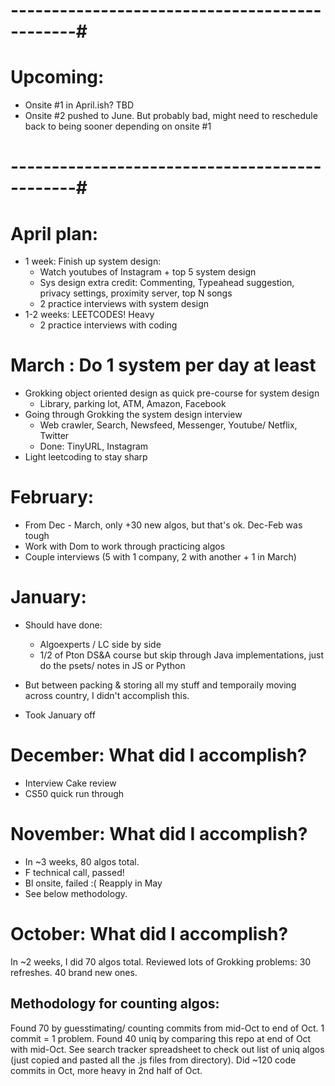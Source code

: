 

# ----------------------------------------------#

# Upcoming: 
* Onsite #1 in April.ish? TBD
* Onsite #2 pushed to June. But probably bad, might need to 
reschedule back to being sooner depending on onsite #1

# ----------------------------------------------#

# April plan:
- 1 week: Finish up system design:
    - Watch youtubes of Instagram + top 5 system design 
    - Sys design extra credit: Commenting, Typeahead suggestion, privacy settings, proximity server, top N songs
    - 2 practice interviews with system design 
- 1-2 weeks: LEETCODES! Heavy 
    - 2 practice interviews with coding 


# March : Do 1 system per day at least 
- Grokking object oriented design as quick pre-course for system design 
    - Library, parking lot, ATM, Amazon, Facebook 
- Going through Grokking the system design interview 
    - Web crawler, Search, Newsfeed, Messenger, Youtube/ Netflix, Twitter
    - Done: TinyURL, Instagram 
- Light leetcoding to stay sharp 


# February:
- From Dec - March, only +30 new algos, but that's ok. Dec-Feb was tough 
- Work with Dom to work through practicing algos 
- Couple interviews (5 with 1 company, 2 with another + 1 in March)


# January:
- Should have done:
    * Algoexperts / LC side by side
    * 1/2 of Pton DS&A course but skip through Java implementations, just do the psets/ notes in JS or Python 

- But between packing & storing all my stuff and temporaily moving across country, I didn't accomplish this. 
- Took January off 


# December: What did I accomplish?
- Interview Cake review 
- CS50 quick run through


# November: What did I accomplish?
- In ~3 weeks, 80 algos total. 
- F technical call, passed! 
- Bl onsite, failed :( Reapply in May 
- See below methodology.


# October: What did I accomplish?
In ~2 weeks, I did 70 algos total. Reviewed lots of Grokking problems: 30 refreshes. 40 brand new ones. 


## Methodology for counting algos: 
Found 70 by guesstimating/ counting commits from mid-Oct to end of Oct. 1 commit = 1 problem. Found 40 uniq by comparing this repo at end of Oct with mid-Oct. See search tracker spreadsheet to check out list of uniq algos (just copied and pasted all the .js files from directory). Did ~120 code commits in Oct, more heavy in 2nd half of Oct. 
